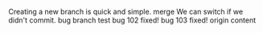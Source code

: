 Creating a new branch is quick and simple.
merge
We can switch if we didn't commit.
bug branch test
bug 102 fixed!
bug 103 fixed!
origin content

